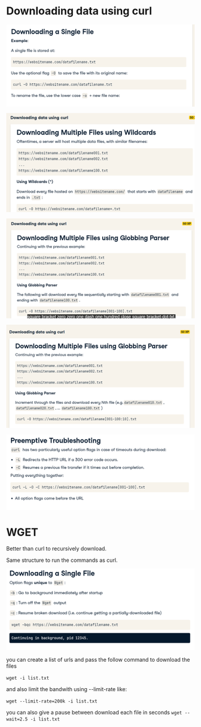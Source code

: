 # Downloading data using curl

![](single-file.png)

![](multiple-files.png)

![](globbing-parser.png)

![](globbing-parser-increment.png)

![](troubleshooting.png)

# WGET

Better than curl to recursively download.

Same structure to run the commands as curl.

![](wget.png)

you can create a list of urls and pass the follow command to download the files

`wget -i list.txt`

and also limit the bandwith using --limit-rate
like:

`wget --limit-rate=200k -i list.txt`

you can also give a pause between download each file in seconds
 `wget --wait=2.5 -i list.txt`